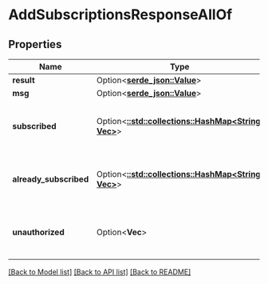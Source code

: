 # AddSubscriptionsResponseAllOf

## Properties

Name | Type | Description | Notes
------------ | ------------- | ------------- | -------------
**result** | Option<[**serde_json::Value**](.md)> |  | [optional]
**msg** | Option<[**serde_json::Value**](.md)> |  | [optional]
**subscribed** | Option<[**::std::collections::HashMap<String, Vec<String>>**](array.md)> | A dictionary where the key is the email address of the user/bot and the value is a list of the names of the streams that were subscribed to as a result of the query.  | [optional]
**already_subscribed** | Option<[**::std::collections::HashMap<String, Vec<String>>**](array.md)> | A dictionary where the key is the email address of the user/bot and the value is a list of the names of the streams that the user/bot is already subscribed to.  | [optional]
**unauthorized** | Option<**Vec<String>**> | A list of names of streams that the requesting user/bot was not authorized to subscribe to.  Only present if `authorization_errors_fatal=false`.  | [optional]

[[Back to Model list]](../README.md#documentation-for-models) [[Back to API list]](../README.md#documentation-for-api-endpoints) [[Back to README]](../README.md)


